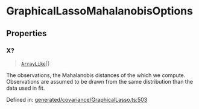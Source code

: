 # GraphicalLassoMahalanobisOptions

## Properties

### X?

> [`ArrayLike`](../types/ArrayLike.md)[]

The observations, the Mahalanobis distances of the which we compute. Observations are assumed to be drawn from the same distribution than the data used in fit.

Defined in:  [generated/covariance/GraphicalLasso.ts:503](https://github.com/transitive-bullshit/scikit-learn-ts/blob/b59c1ff/packages/sklearn/src/generated/covariance/GraphicalLasso.ts#L503)
